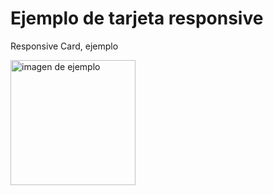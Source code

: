 # Ejemplo de tarjeta responsive 
<p>Responsive Card, ejemplo <p>
<img src="https://user-images.githubusercontent.com/54905076/214949577-a0c540a6-c686-41ed-bbf8-7820473377ea.png" alt="imagen de ejemplo" width="200">  
  
 
